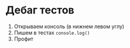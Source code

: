 # Дебаг тестов

1. Открываем консоль (в нижнем левом углу)
2. Пишем в тестах `console.log()`
3. Профит
